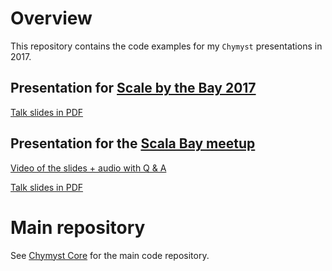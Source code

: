 # Overview

This repository contains the code examples for my `Chymyst` presentations in 2017.

## Presentation for [Scale by the Bay 2017](https://scalebythebay2017.sched.com/)

[Talk slides in PDF](https://github.com/winitzki/talks/blob/master/join_calculus/join_calculus_2017_SBTB.pdf)

## Presentation for the [Scala Bay meetup](https://www.meetup.com/Scala-Bay/events/243931229/)

[Video of the slides + audio with Q & A](https://www.youtube.com/watch?v=Iu2KBYNF-6M)

[Talk slides in PDF](https://github.com/winitzki/talks/blob/master/join_calculus/join_calculus_2017_Scala_Bay.pdf)

# Main repository

See [Chymyst Core](https://github.com/Chymyst/chymyst-core) for the main code repository.
